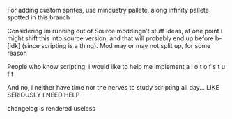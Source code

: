 
For adding custom sprites, use mindustry pallete, along infinity pallete spotted in this branch

Considering im running out of Source moddingn't stuff ideas, at one point i might shift this into source version, and that will probably end up before b-[idk] (since scripting is a thing). Mod may or may not split up, for some reason

People who know scripting, i would like to help me implement a l o t o f s t u f f

 And no, i neither have time nor the nerves to study scripting all day... LIKE SERIOUSLY I NEED HELP

changelog is rendered useless

